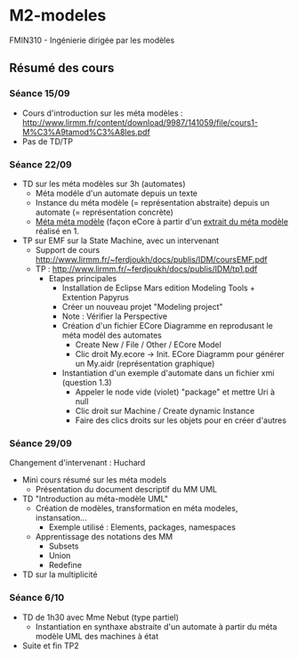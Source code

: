 # M2-modeles
FMIN310 - Ingénierie dirigée par les modèles


## Résumé des cours

### Séance 15/09

- Cours d'introduction sur les méta modèles : http://www.lirmm.fr/content/download/9987/141059/file/cours1-M%C3%A9tamod%C3%A8les.pdf
- Pas de TD/TP

### Séance 22/09

- TD sur les méta modèles sur 3h (automates)
  - Méta modéle d'un automate depuis un texte
  - Instance du méta modèle (= représentation abstraite) depuis un automate (= représentation concrète)
  - [Méta méta modèle](https://raw.githubusercontent.com/Doelia/M2-modeles/master/cours/images/td1_metameta.png) (façon eCore à partir d'un [extrait du méta modèle](https://github.com/Doelia/M2-modeles/blob/master/cours/images/td1_metasimplified.png?raw=true) réalisé en 1.
- TP sur EMF sur la State Machine, avec un intervenant
  - Support de cours http://www.lirmm.fr/~ferdjoukh/docs/publis/IDM/coursEMF.pdf
  - TP : http://www.lirmm.fr/~ferdjoukh/docs/publis/IDM/tp1.pdf
    - Etapes principales
      - Installation de Eclipse Mars edition Modeling Tools + Extention Papyrus
      - Créer un nouveau projet "Modeling project"
      - Note : Vérifier la Perspective
      - Création d'un fichier ECore Diagramme en reprodusant le méta modél des automates
        - Create New / File / Other / ECore Model
        - Clic droit My.ecore -> Init. ECore Diagramm pour générer un My.aidr (représentation graphique)
      - Instantiation d'un exemple d'automate dans un fichier xmi (question 1.3)
        - Appeler le node vide (violet) "package" et mettre Uri à null
        - Clic droit sur Machine / Create dynamic Instance
        - Faire des clics droits sur les objets pour en créer d'autres

### Séance 29/09

Changement d'intervenant : Huchard

- Mini cours résumé sur les méta models
  - Présentation du document descriptif du MM UML
- TD "Introduction au méta-modèle UML"
  - Création de modèles, transformation en méta modeles, instansation...
    - Exemple utilisé : Elements, packages, namespaces
  - Apprentissage des notations des MM
    - Subsets
    - Union
    - Redefine
- TD sur la multiplicité


### Séance 6/10

- TD de 1h30 avec Mme Nebut (type partiel)
  - Instantiation en synthaxe abstraite d'un automate à partir du méta modèle UML des machines à état
- Suite et fin TP2
